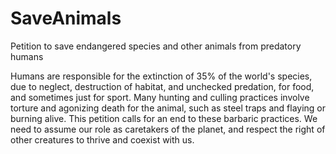 # SaveAnimals
Petition to save endangered species and other animals from predatory humans

Humans are responsible for the extinction of 35% of the world's species, due to neglect, destruction of habitat, and unchecked predation, for food, and sometimes just for sport. Many hunting and culling practices involve torture and agonizing death for the animal, such as steel traps and flaying or burning alive. This petition calls for an end to these barbaric practices. We need to assume our role as caretakers of the planet, and respect the right of other creatures to thrive and coexist with us.
